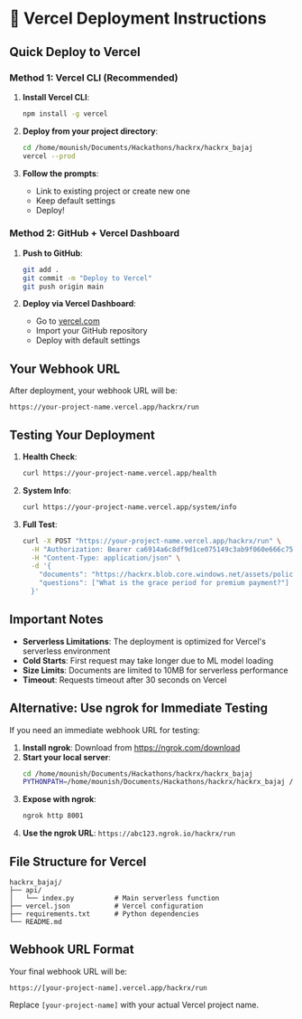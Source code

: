 # 🚀 Vercel Deployment Instructions

## Quick Deploy to Vercel

### Method 1: Vercel CLI (Recommended)

1. **Install Vercel CLI**:
   ```bash
   npm install -g vercel
   ```

2. **Deploy from your project directory**:
   ```bash
   cd /home/mounish/Documents/Hackathons/hackrx/hackrx_bajaj
   vercel --prod
   ```

3. **Follow the prompts**:
   - Link to existing project or create new one
   - Keep default settings
   - Deploy!

### Method 2: GitHub + Vercel Dashboard

1. **Push to GitHub**:
   ```bash
   git add .
   git commit -m "Deploy to Vercel"
   git push origin main
   ```

2. **Deploy via Vercel Dashboard**:
   - Go to [vercel.com](https://vercel.com)
   - Import your GitHub repository
   - Deploy with default settings

## Your Webhook URL

After deployment, your webhook URL will be:
```
https://your-project-name.vercel.app/hackrx/run
```

## Testing Your Deployment

1. **Health Check**:
   ```bash
   curl https://your-project-name.vercel.app/health
   ```

2. **System Info**:
   ```bash
   curl https://your-project-name.vercel.app/system/info
   ```

3. **Full Test**:
   ```bash
   curl -X POST "https://your-project-name.vercel.app/hackrx/run" \
     -H "Authorization: Bearer ca6914a6c8df9d1ce075149c3ab9f060e666c75940576e37a98b3cf0e9092c72" \
     -H "Content-Type: application/json" \
     -d '{
       "documents": "https://hackrx.blob.core.windows.net/assets/policy.pdf?sv=2023-01-03&st=2025-07-04T09%3A11%3A24Z&se=2027-07-05T09%3A11%3A00Z&sr=b&sp=r&sig=N4a9OU0w0QXO6AOIBiu4bpl7AXvEZogeT%2FjUHNO7HzQ%3D",
       "questions": ["What is the grace period for premium payment?"]
     }'
   ```

## Important Notes

- **Serverless Limitations**: The deployment is optimized for Vercel's serverless environment
- **Cold Starts**: First request may take longer due to ML model loading
- **Size Limits**: Documents are limited to 10MB for serverless performance
- **Timeout**: Requests timeout after 30 seconds on Vercel

## Alternative: Use ngrok for Immediate Testing

If you need an immediate webhook URL for testing:

1. **Install ngrok**: Download from https://ngrok.com/download
2. **Start your local server**:
   ```bash
   cd /home/mounish/Documents/Hackathons/hackrx/hackrx_bajaj
   PYTHONPATH=/home/mounish/Documents/Hackathons/hackrx/hackrx_bajaj /home/mounish/Documents/Hackathons/hackrx/hackrx_bajaj/venv/bin/python -m uvicorn main_simple:app --host 0.0.0.0 --port 8001
   ```
3. **Expose with ngrok**:
   ```bash
   ngrok http 8001
   ```
4. **Use the ngrok URL**: `https://abc123.ngrok.io/hackrx/run`

## File Structure for Vercel

```
hackrx_bajaj/
├── api/
│   └── index.py          # Main serverless function
├── vercel.json           # Vercel configuration
├── requirements.txt      # Python dependencies
└── README.md
```

## Webhook URL Format

Your final webhook URL will be:
```
https://[your-project-name].vercel.app/hackrx/run
```

Replace `[your-project-name]` with your actual Vercel project name.
